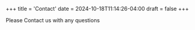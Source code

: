 +++
title = 'Contact'
date = 2024-10-18T11:14:26-04:00
draft = false
+++

Please Contact us with any questions